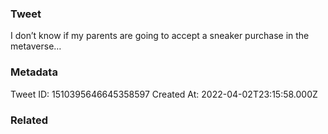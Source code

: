 ### Tweet
I don’t know if my parents are going to accept a sneaker purchase in the metaverse…

### Metadata
Tweet ID: 1510395646645358597
Created At: 2022-04-02T23:15:58.000Z

### Related

